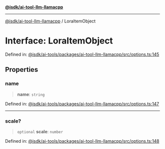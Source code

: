 [**@isdk/ai-tool-llm-llamacpp**](../README.md)

***

[@isdk/ai-tool-llm-llamacpp](../globals.md) / LoraItemObject

# Interface: LoraItemObject

Defined in: [@isdk/ai-tools/packages/ai-tool-llm-llamacpp/src/options.ts:145](https://github.com/isdk/ai-tool-llm-llamacpp.js/blob/36832ad8b482c3073a371029074008b9f0db3472/src/options.ts#L145)

## Properties

### name

> **name**: `string`

Defined in: [@isdk/ai-tools/packages/ai-tool-llm-llamacpp/src/options.ts:147](https://github.com/isdk/ai-tool-llm-llamacpp.js/blob/36832ad8b482c3073a371029074008b9f0db3472/src/options.ts#L147)

***

### scale?

> `optional` **scale**: `number`

Defined in: [@isdk/ai-tools/packages/ai-tool-llm-llamacpp/src/options.ts:148](https://github.com/isdk/ai-tool-llm-llamacpp.js/blob/36832ad8b482c3073a371029074008b9f0db3472/src/options.ts#L148)
